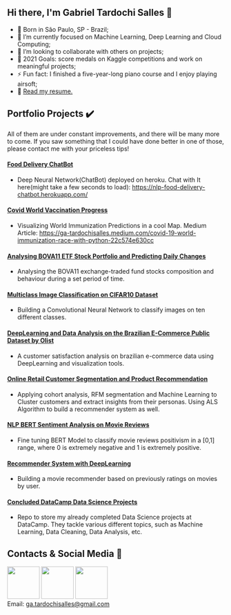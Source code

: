 ## Hi there, I'm Gabriel Tardochi Salles 👋
- 👶 Born in São Paulo, SP - Brazil;
- 🌱 I’m currently focused on Machine Learning, Deep Learning and Cloud Computing;
- 👯 I’m looking to collaborate with others on projects;
- 🥅 2021 Goals: score medals on Kaggle competitions and work on meaningful projects;
- ⚡ Fun fact: I finished a five-year-long piano course and I enjoy playing airsoft;
- 📃 [Read my resume.](https://github.com/ga-tardochisalles/ga-tardochisalles/raw/main/Gabriel%20Tardochi%20Salles%20-%20Data%20Scientist.pdf)  
## Portfolio Projects ✔️
All of them are under constant improvements, and there will be many more to come. If you saw something that I could have done better in one of those, please contact me with your priceless tips!
#### [Food Delivery ChatBot](https://github.com/ga-tardochisalles/food-delivery-chatbot-nlp-and-deep-learning)
* Deep Neural Network(ChatBot) deployed on heroku. Chat with It here(might take a few seconds to load): https://nlp-food-delivery-chatbot.herokuapp.com/
#### [Covid World Vaccination Progress](https://github.com/ga-tardochisalles/covid-world-vaccination-progress)
* Visualizing World Immunization Predictions in a cool Map. Medium Article: https://ga-tardochisalles.medium.com/covid-19-world-immunization-race-with-python-22c574e630cc
#### [Analysing BOVA11 ETF Stock Portfolio and Predicting Daily Changes](https://github.com/ga-tardochisalles/bova11-etf-stock-portfolio-eda-and-prediction)
* Analysing the BOVA11 exchange-traded fund stocks composition and behaviour during a set period of time.
#### [Multiclass Image Classification on CIFAR10 Dataset](https://github.com/ga-tardochisalles/pytorch-img-classification-cifar10)
* Building a Convolutional Neural Network to classify images on ten different classes.
#### [DeepLearning and Data Analysis on the Brazilian E-Commerce Public Dataset by Olist](https://github.com/ga-tardochisalles/olist-ecommerce-dataset)
* A customer satisfaction analysis on brazilian e-commerce data using DeepLearning and visualization tools.
#### [Online Retail Customer Segmentation and Product Recommendation](https://github.com/ga-tardochisalles/online-retail-customer-segregation)
* Applying cohort analysis, RFM segmentation and Machine Learning to Cluster customers and extract insights from their personas. Using ALS Algorithm to build a recommender system as well.
#### [NLP BERT Sentiment Analysis on Movie Reviews](https://github.com/ga-tardochisalles/nlp-bert-sentiment-analysis-on-movies)
* Fine tuning BERT Model to classify movie reviews positivism in a [0,1] range, where 0 is extremely negative and 1 is extremely positive.
#### [Recommender System with DeepLearning](https://github.com/ga-tardochisalles/recommender-system-with-deeplearning)
* Building a movie recommender based on previously ratings on movies by user.
#### [Concluded DataCamp Data Science Projects](https://github.com/ga-tardochisalles/Concluded-DataCamp-Projects)
* Repo to store my already completed Data Science projects at DataCamp. They tackle various different topics, such as Machine Learning, Data Cleaning, Data Analysis, etc.
## Contacts & Social Media 👋
[<img src="https://logodix.com/logo/79569.png" width="75" height="75">](http://www.linkedin.com/in/gabriel-tardochi-salles-a1653a193) 
[<img src="https://image.flaticon.com/icons/png/512/25/25231.png" width="75" height="75">](https://github.com/ga-tardochisalles) 
[<img src="https://cdn4.iconfinder.com/data/icons/social-media-circle-7/512/Medium_circle-512.png" width="75" height="75">](https://ga-tardochisalles.medium.com/)  
Email: ga.tardochisalles@gmail.com
